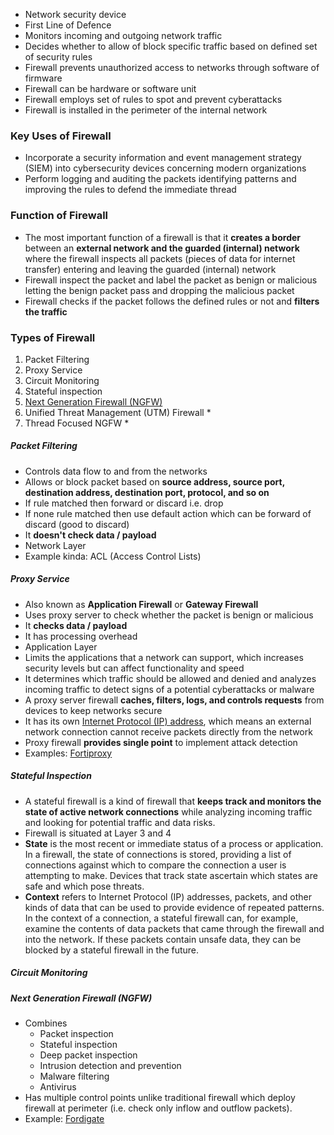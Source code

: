 - Network security device
- First Line of Defence
- Monitors incoming and outgoing network traffic
- Decides whether to allow of block specific traffic based on defined set of security rules
- Firewall prevents unauthorized access to networks through software of firmware
- Firewall can be hardware or software unit
- Firewall employs set of rules to spot and prevent cyberattacks
- Firewall is installed in the perimeter of the internal network
	
### Key Uses of Firewall
- Incorporate a security information and event management strategy (SIEM) into cybersecurity devices concerning modern organizations
- Perform logging and auditing the packets identifying patterns and improving the rules to defend the immediate thread

### Function of Firewall
- The most important function of a firewall is that it **creates a border** between an **external network and the guarded (internal) network** where the firewall inspects all packets (pieces of data for internet transfer) entering and leaving the guarded (internal) network
- Firewall inspect the packet and label the packet as benign or malicious letting the benign packet pass and dropping the malicious packet
- Firewall checks if the packet follows the defined rules or not and **filters the traffic**


### Types of Firewall
1. Packet Filtering
2. Proxy Service
3. Circuit Monitoring
4. Stateful inspection
5. [Next Generation Firewall (NGFW)](/networking/firewall/NGFW.md)
6. Unified Threat Management (UTM) Firewall *
7. Thread Focused NGFW *


##### Packet Filtering
- Controls data flow to and from the networks
- Allows or block packet based on **source address, source port, destination address, destination port, protocol, and so on**
- If rule matched then forward or discard i.e. drop
- If none rule matched then use default action which can be forward of discard (good to discard)
- It **doesn't check data / payload**
- Network Layer
- Example kinda: ACL (Access Control Lists)

##### Proxy Service
- Also known as **Application Firewall** or **Gateway Firewall**
- Uses proxy server to check whether the packet is benign or malicious
- It **checks data / payload**
- It has processing overhead
- Application Layer
- Limits the applications that a network can support, which increases security levels but can affect functionality and speed
- It determines which traffic should be allowed and denied and analyzes incoming traffic to detect signs of a potential cyberattacks or malware
- A proxy server firewall **caches, filters, logs, and controls requests** from devices to keep networks secure
- It has its own [Internet Protocol (IP) address](/networking/IP%20addressing/IPv4), which means an external network connection cannot receive packets directly from the network
- Proxy firewall **provides single point** to implement attack detection
- Examples: [Fortiproxy](https://www.fortinet.com/products/secure-web-gateway/fortiproxy)

##### Stateful Inspection
- A stateful firewall is a kind of firewall that **keeps track and monitors the state of active network connections** while analyzing incoming traffic and looking for potential traffic and data risks.
- Firewall is situated at Layer 3 and 4
- **State** is the most recent or immediate status of a process or application. In a firewall, the state of connections is stored, providing a list of connections against which to compare the connection a user is attempting to make. Devices that track state ascertain which states are safe and which pose threats.
- **Context** refers to Internet Protocol (IP) addresses, packets, and other kinds of data that can be used to provide evidence of repeated patterns. In the context of a connection, a stateful firewall can, for example, examine the contents of data packets that came through the firewall and into the network. If these packets contain unsafe data, they can be blocked by a stateful firewall in the future.

##### Circuit Monitoring


##### Next Generation Firewall (NGFW)
- Combines
	- Packet inspection
	- Stateful inspection
	- Deep packet inspection
	- Intrusion detection and prevention
	- Malware filtering
	- Antivirus
- Has multiple control points unlike traditional firewall which deploy firewall at perimeter (i.e. check only inflow and outflow packets).
- Example: [Fordigate](https://docs.fortinet.com/product/fortigate/7.4)

